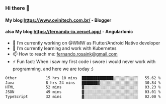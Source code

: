 ### Hi there 👋

#### My blog https://www.ovinitech.com.br/ - Blogger
#### also My blog https://fernando-io.vercel.app/ - AngularIonic

- 🔭 I’m currently working on @WMW as Flutter/Android Native developer
- 🌱 I’m currently learning and work with Kubernetes
- 📫 How to reach me: fernando.rosaink@gmail.com 
- ⚡ Fun fact: When i saw my first code i swore i would never work with programming, and here we are today :)

<!--START_SECTION:waka-->

```txt
Other             15 hrs 10 mins  ██████████████░░░░░░░░░░░   55.62 %
Java              8 hrs 24 mins   ███████▓░░░░░░░░░░░░░░░░░   30.84 %
HTML              52 mins         ▓░░░░░░░░░░░░░░░░░░░░░░░░   03.23 %
JSON              49 mins         ▓░░░░░░░░░░░░░░░░░░░░░░░░   03.01 %
TypeScript        32 mins         ▓░░░░░░░░░░░░░░░░░░░░░░░░   02.00 %
```

<!--END_SECTION:waka-->
